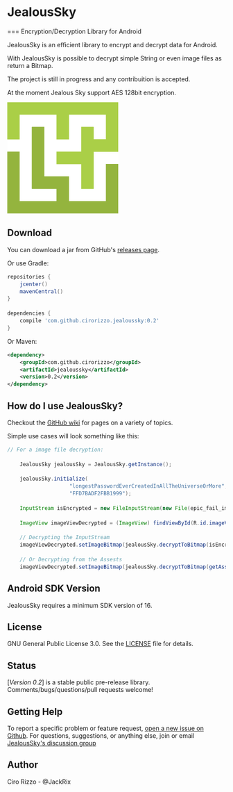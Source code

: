 # JealousSky
===
Encryption/Decryption Library for Android

JealousSky is an efficient library to encrypt and decrypt data for Android.

With JealousSky is possible to decrypt simple String or even image files as return a Bitmap.

The project is still in progress and any contribuition is accepted.

At the moment Jealous Sky support AES 128bit encryption.


![](static/ic_jealoussky_logo.png)


Download
--------
You can download a jar from GitHub's [releases page][1].

Or use Gradle:

```gradle
repositories {
    jcenter()
    mavenCentral()
}

dependencies {
    compile 'com.github.cirorizzo.jealoussky:0.2'
}
```

Or Maven:

```xml
<dependency>
    <groupId>com.github.cirorizzo</groupId>
    <artifactId>jealoussky</artifactId>
    <version>0.2</version>
</dependency>
```

How do I use JealousSky?
-------------------
Checkout the [GitHub wiki][2] for pages on a variety of topics.

Simple use cases will look something like this:

```java
// For a image file decryption:

    JealousSky jealousSky = JealousSky.getInstance();
    
    jealousSky.initialize(
                    "longestPasswordEverCreatedInAllTheUniverseOrMore",
                    "FFD7BADF2FBB1999");
                    
    InputStream isEncrypted = new FileInputStream(new File(epic_fail_image.png.enc))
    
    ImageView imageViewDecrypted = (ImageView) findViewById(R.id.imageView);
    
    // Decrypting the InputStream
    imageViewDecrypted.setImageBitmap(jealousSky.decryptToBitmap(isEncrypted)));
    
    // Or Decrypting from the Assests
    imageViewDecrypted.setImageBitmap(jealousSky.decryptToBitmap(getAssets().open("spider-symbol.png.enc")));
```

Android SDK Version
-------------------
JealousSky requires a minimum SDK version of 16.

License
-------
GNU General Public License 3.0. See the [LICENSE][3] file for details.

Status
------
[*Version 0.2*] is a stable public pre-release library.
Comments/bugs/questions/pull requests welcome!

Getting Help
------------
To report a specific problem or feature request, [open a new issue on Github][4]. For questions, suggestions, or
anything else, join or email [JealousSky's discussion group][6]

Author
------
Ciro Rizzo - @JackRix



[1]: https://github.com/cirorizzo/jealoussky/releases
[2]: https://github.com/cirorizzo/JealousSky/wiki
[3]: http://www.gnu.org/licenses/gpl-3.0-standalone.html
[4]: https://github.com/cirorizzo/jealoussky/issues/new?body=**JealousSky%20Version/Integration%20library%20%28if%20any%29**%3A%0A**Device/Android%20Version**%3A%0A**Issue%20details/Repro%20steps/Use%20case%20background**%3A%0A%0A**JealousSky%20initialize%20lines**%3A%0A%60%60%60java%0AJealousSky%20jealousSky%20=%20JealousSky.getInstance%28%29%3B%0AjealousSky.initialize%28...%29%3B%0AjealousSky.encrypt%28...%29%3B%0AjealousSky.decrypt%28...%29%3B%0A%60%60%60%0A%0A**Layout%20XML**%3A%0A%60%60%60xml%0A%3C...Layout%3E%0A%20%20%20%20%3CImageView%20android%3AscaleType%3D%22...%22%20...%20/%3E%0A%3C/..Layout%3E%0A%60%60%60%0A%0A**Stack%20trace%20/%20LogCat**%3A%0A%60%60%60ruby%0Apaste%20stack%20trace%20here%0A%60%60%60
[5]: https://developers.google.com/open-source/cla/individual
[6]: https://groups.google.com/d/forum/jealoussky-library
